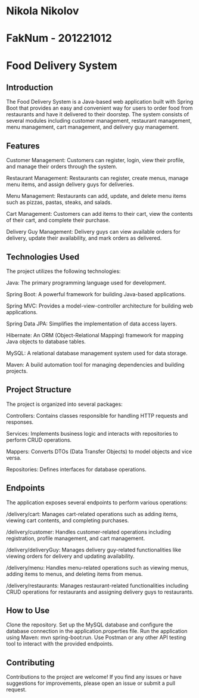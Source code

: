 # Nikola Nikolov
# FakNum - 201221012

# Food Delivery System

## Introduction
The Food Delivery System is a Java-based web application built with Spring Boot that provides an easy and convenient way for users to order food from restaurants and have it delivered to their doorstep. The system consists of several modules including customer management, restaurant management, menu management, cart management, and delivery guy management.

## Features
Customer Management: Customers can register, login, view their profile, and manage their orders through the system.

Restaurant Management: Restaurants can register, create menus, manage menu items, and assign delivery guys for deliveries.

Menu Management: Restaurants can add, update, and delete menu items such as pizzas, pastas, steaks, and salads.

Cart Management: Customers can add items to their cart, view the contents of their cart, and complete their purchase.

Delivery Guy Management: Delivery guys can view available orders for delivery, update their availability, and mark orders as delivered.

## Technologies Used
The project utilizes the following technologies:

Java: The primary programming language used for development.

Spring Boot: A powerful framework for building Java-based applications.

Spring MVC: Provides a model-view-controller architecture for building web applications.

Spring Data JPA: Simplifies the implementation of data access layers.

Hibernate: An ORM (Object-Relational Mapping) framework for mapping Java objects to database tables.

MySQL: A relational database management system used for data storage.

Maven: A build automation tool for managing dependencies and building projects.

## Project Structure
The project is organized into several packages:

Controllers: Contains classes responsible for handling HTTP requests and responses.

Services: Implements business logic and interacts with repositories to perform CRUD operations.

Mappers: Converts DTOs (Data Transfer Objects) to model objects and vice versa.

Repositories: Defines interfaces for database operations.

## Endpoints
The application exposes several endpoints to perform various operations:

/delivery/cart: Manages cart-related operations such as adding items, viewing cart contents, and completing purchases.

/delivery/customer: Handles customer-related operations including registration, profile management, and cart management.

/delivery/deliveryGuy: Manages delivery guy-related functionalities like viewing orders for delivery and updating availability.

/delivery/menu: Handles menu-related operations such as viewing menus, adding items to menus, and deleting items from menus.

/delivery/restaurants: Manages restaurant-related functionalities including CRUD operations for restaurants and assigning delivery guys to restaurants.

## How to Use
Clone the repository.
Set up the MySQL database and configure the database connection in the application.properties file.
Run the application using Maven: mvn spring-boot:run.
Use Postman or any other API testing tool to interact with the provided endpoints.

## Contributing
Contributions to the project are welcome! If you find any issues or have suggestions for improvements, please open an issue or submit a pull request.